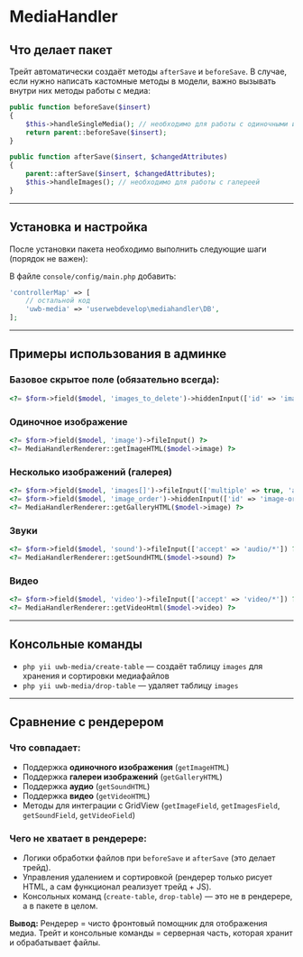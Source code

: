 # MediaHandler

## Что делает пакет

Трейт автоматически создаёт методы `afterSave` и `beforeSave`.
В случае, если нужно написать кастомные методы в модели, важно вызывать внутри них методы работы с медиа:

```php
public function beforeSave($insert)
{
    $this->handleSingleMedia(); // необходимо для работы с одиночными изображениями
    return parent::beforeSave($insert);
}

public function afterSave($insert, $changedAttributes)
{
    parent::afterSave($insert, $changedAttributes);
    $this->handleImages(); // необходимо для работы с галереей
}
```

---

## Установка и настройка

После установки пакета необходимо выполнить следующие шаги (порядок не важен):

В файле `console/config/main.php` добавить:

```php
'controllerMap' => [
    // остальной код
    'uwb-media' => 'userwebdevelop\mediahandler\DB',
];
```

---

## Примеры использования в админке

### Базовое скрытое поле (обязательно всегда):

```php
<?= $form->field($model, 'images_to_delete')->hiddenInput(['id' => 'images-to-delete'])->label(false) ?>
```

### Одиночное изображение

```php
<?= $form->field($model, 'image')->fileInput() ?>
<?= MediaHandlerRenderer::getImageHTML($model->image) ?>
```

### Несколько изображений (галерея)

```php
<?= $form->field($model, 'images[]')->fileInput(['multiple' => true, 'accept' => 'image/*']) ?>
<?= $form->field($model, 'image_order')->hiddenInput(['id' => 'image-order'])->label(false) ?>
<?= MediaHandlerRenderer::getGalleryHTML($model->image) ?>
```

### Звуки

```php
<?= $form->field($model, 'sound')->fileInput(['accept' => 'audio/*']) ?>
<?= MediaHandlerRenderer::getSoundHTML($model->sound) ?>
```

### Видео

```php
<?= $form->field($model, 'video')->fileInput(['accept' => 'video/*']) ?>
<?= MediaHandlerRenderer::getVideoHtml($model->video) ?>
```

---

## Консольные команды

* `php yii uwb-media/create-table` — создаёт таблицу `images` для хранения и сортировки медиафайлов
* `php yii uwb-media/drop-table` — удаляет таблицу `images`

---

## Сравнение с рендерером

### Что совпадает:

* Поддержка **одиночного изображения** (`getImageHTML`)
* Поддержка **галереи изображений** (`getGalleryHTML`)
* Поддержка **аудио** (`getSoundHTML`)
* Поддержка **видео** (`getVideoHTML`)
* Методы для интеграции с GridView (`getImageField`, `getImagesField`, `getSoundField`, `getVideoField`)

### Чего не хватает в рендерере:

* Логики обработки файлов при `beforeSave` и `afterSave` (это делает трейд).
* Управления удалением и сортировкой (рендерер только рисует HTML, а сам функционал реализует трейд + JS).
* Консольных команд (`create-table`, `drop-table`) — это не в рендерере, а в пакете в целом.

**Вывод:**
Рендерер = чисто фронтовый помощник для отображения медиа.
Трейт и консольные команды = серверная часть, которая хранит и обрабатывает файлы.